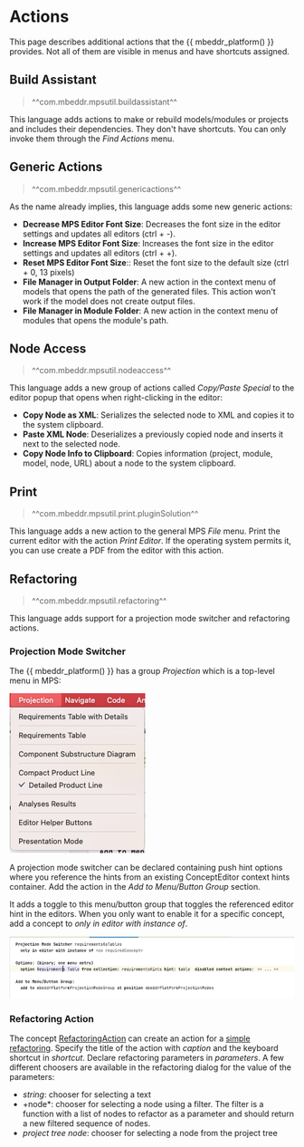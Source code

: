 # Actions

This page describes additional actions that the {{ mbeddr_platform() }} provides. Not all of them are visible in menus
and have shortcuts assigned.

## Build Assistant

> ^^com.mbeddr.mpsutil.buildassistant^^

This language adds actions to make or rebuild models/modules or projects and includes their
dependencies. They don't have shortcuts. You can only invoke them through the *Find Actions* menu.

## Generic Actions

> ^^com.mbeddr.mpsutil.genericactions^^

As the name already implies, this language adds some new generic actions:

- **Decrease MPS Editor Font Size**: Decreases the font size in the editor settings and updates all editors (ctrl + -).
- **Increase MPS Editor Font Size**: Increases the font size in the editor settings and updates all editors (ctrl + +).
- **Reset MPS Editor Font Size**:: Reset the font size to the default size (ctrl + 0, 13 pixels)
- **File Manager in Output Folder**: A new action in the context menu of models that opens the path of the generated files.
  This action won't work if the model does not create output files.
- **File Manager in Module Folder**: A new action in the context menu of modules that opens the module's path.

## Node Access

> ^^com.mbeddr.mpsutil.nodeaccess^^

This language adds a new group of actions called *Copy/Paste Special* to the editor popup that opens when right-clicking
in the editor:

- **Copy Node as XML**: Serializes the selected node to XML and copies it to the system clipboard.
- **Paste XML Node**: Deserializes a previously copied node and inserts it next to the selected node.
- **Copy Node Info to Clipboard**: Copies information (project, module, model, node, URL) about a node to the system
  clipboard.

## Print

> ^^com.mbeddr.mpsutil.print.pluginSolution^^

This language adds a new action to the general MPS *File* menu. Print the current editor with the action *Print Editor*. If the operating system permits it, you can use create a PDF from the editor with this action.

## Refactoring

> ^^com.mbeddr.mpsutil.refactoring^^

This language adds support for a projection mode switcher and refactoring actions.

### Projection Mode Switcher

The {{ mbeddr_platform() }} has a group *Projection* which is a top-level menu in MPS:

![projection menu](images/projection_menu.png)

A projection mode switcher can be declared containing push hint options where you reference the hints from an existing ConceptEditor context hints container. Add the action in the *Add to Menu/Button Group* section.

It adds a toggle to this menu/button group that toggles the referenced editor hint in the editors. When you only
want to enable it for a specific concept, add a concept to *only in editor with instance of*.

![example: projection mode switcher](images/projection_mode_switcher_example.png)

### Refactoring Action

The concept [RefactoringAction](http://127.0.0.1:63320/node?ref=1fc20ffe-f35b-4791-a0b7-d706bad5c49a%2Fr%3A18d75373-a465-46d0-9749-aacc22a947bc%28com.mbeddr.mpsutil.refactoring%2Fcom.mbeddr.mpsutil.refactoring.structure%29%2F7518061998923573137) can create an action for a [simple refactoring](https://www.jetbrains.com/help/mps/mps-refactoring.html). Specify the title of the action with *caption* and the keyboard shortcut in *shortcut*. Declare refactoring parameters in *parameters*. A few different choosers are available in the refactoring dialog for the value of the parameters:

- *string*: chooser for selecting a text
- +node*: chooser for selecting a node using a filter. The filter is a function with a list of nodes to refactor as a parameter and
  should return a new filtered sequence of nodes.
- *project tree node*: chooser for selecting a node from the project tree



